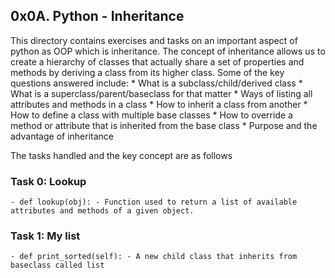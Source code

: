 ## 0x0A. Python - Inheritance
This directory contains exercises and tasks on an important aspect of python as OOP which is inheritance. The concept of inheritance allows us to create a hierarchy of classes that actually share a set of properties and methods by deriving a class from its higher class. Some of the key questions answered include:
	* What is a subclass/child/derived class
	* What is a superclass/parent/baseclass for that matter
	* Ways of listing all attributes and methods in a class
	* How to inherit a class from another
	* How to define a class with multiple base classes
	* How to override a method or attribute that is inherited from the base class
	* Purpose and the advantage of inheritance

The tasks handled and the key concept are as follows

### Task 0: Lookup
	- def lookup(obj): - Function used to return a list of available attributes and methods of a given object.

### Task 1: My list
	- def print_sorted(self): - A new child class that inherits from baseclass called list
